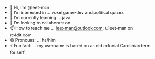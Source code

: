 - 👋 Hi, I’m @leet-man
- 👀 I’m interested in ... voxel game-dev and political quizes
- 🌱 I’m currently learning ... java
- 💞️ I’m looking to collaborate on ...
- 📫 How to reach me ... leet-man@outlook.com, u/leet-man on reddit.com
- 😄 Pronouns: ... he/him
- ⚡ Fun fact: ... my username is based on an old colonial  Carolinian term for serf.

<!---
leet-man/leet-man is a ✨ special ✨ repository because its `README.md` (this file) appears on your GitHub profile.
You can click the Preview link to take a look at your changes.
--->
